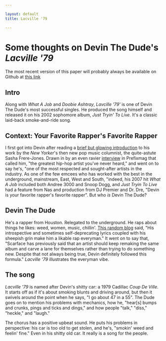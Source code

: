 ```yaml
---

layout: default
title: Lacville '79

---
```


# Some thoughts on Devin The Dude's *Lacville '79*

The most recent version of this paper will probably always be available on Github at [this link](https://github.com/amonks/hip-hop-analysis/blob/master/lacville79.md)

## Intro

Along with *What A Job* and *Doobie Ashtray*, *Lavcille '79'* is one of Devin The Dude's most successful singles. He produced the song himself and released it on his 2002 sophomore album, *Just Tryin' To Live*.  It's a classic laid-back smoke-and-ride song.

## Context: Your Favorite Rapper's Favorite Rapper

I first got into Devin after reading a [brief but glowing introduction](http://www.newyorker.com/archive/2005/06/06/050606gore_GOAT_recordings1) to his work by the *New Yorker*'s then new pop music columnist, the quite-astute Sasha Frere-Jones. Drawn in by an even ravier [interview](http://www.prefixmag.com/features/devin-the-dude/your-favorite-rappers-favorite-rapper/12400/) in Prefixmag that called him, "the greatest hip-hop artist you've never heard," and went on to say he's, "one of the most respected and sought-after artists in the industry. As one of the few emcees who has worked with the best in the underground, mainstream, East, West and South, "indeed, his 2007 hit *What A Job* included both Andree 3000 and Snoop Dogg, and *Just Tryin To Live* had a feature from Nas and production from DJ Premier and Dr. Dre, "Devin is your favorite rapper's favorite rapper". But who *is* Devin The Dude?

## Devin The Dude

He's a rapper from Houston. Relegated to the underground. He raps about things he likes: weed, women, music, chillin'. [This random blog](http://passionweiss.com/2013/10/25/devin-the-dude-on-the-road/) said, "His introspective and sometimes self-deprecating lyrics coupled with his sheepish grin make him a likable rap everyman." It went on to say that, "Scarface has previously said that an artist should keep remaking the same album and carve a lane for themselves rather than trying to do something new. Despite that not always being true, Devin definitely followed this formula." *Lacville '79* illustrates the everyman vibe.

## The song

*Lacville '79* is named after Devin's shitty car: a 1979 Cadillac *Coup De Ville*. It starts off as if it's about smoking blunts and driving around, but then it swivels around the point when he says, "I go about 47 in a 55". The Dude goes on to mention his problems with mechanics, how he, "hear[s] bumps and crunks, pings and ticks and dings," and how people "talk," "diss," "heckle," and "laugh."

The chorus has a positive upbeat sound. He puts his problems in perspective: his car is too old to get stolen, and he's, "smokin' weed and feelin' fine." Even in his shitty old car. It really is a song for the people.